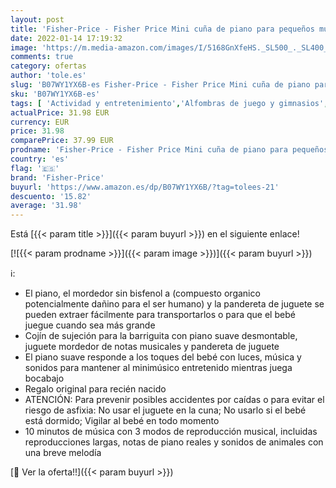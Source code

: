 ```yaml
---
layout: post
title: 'Fisher-Price - Fisher Price Mini cuña de piano para pequeños músicos  juguete para bebé recien nacido  Mattel GJD27    color/modelo surtido'
date: 2022-01-14 17:19:32
image: 'https://m.media-amazon.com/images/I/5168GnXfeHS._SL500_._SL400_.jpg'
comments: true
category: ofertas
author: 'tole.es'
slug: 'B07WY1YX6B-es Fisher-Price - Fisher Price Mini cuña de piano para...'
sku: 'B07WY1YX6B-es'
tags: [ 'Actividad y entretenimiento','Alfombras de juego y gimnasios','Bebé','bebé','fisher-price', ]
actualPrice: 31.98 EUR
currency: EUR
price: 31.98
comparePrice: 37.99 EUR
prodname: 'Fisher-Price - Fisher Price Mini cuña de piano para pequeños músicos  juguete para bebé recien nacido  Mattel GJD27    color/modelo surtido'
country: 'es'
flag: '🇪🇸'
brand: 'Fisher-Price'
buyurl: 'https://www.amazon.es/dp/B07WY1YX6B/?tag=tolees-21'
descuento: '15.82'
average: '31.98'
---
```


Está [{{< param title >}}]({{< param buyurl >}}) en el siguiente enlace!

[![{{< param prodname >}}]({{< param image >}})]({{< param buyurl >}})

ℹ️:

- El piano, el mordedor sin bisfenol a (compuesto organico potencialmente dañino para el ser humano) y la pandereta de juguete se pueden extraer fácilmente para transportarlos o para que el bebé juegue cuando sea más grande
- Cojín de sujeción para la barriguita con piano suave desmontable, juguete mordedor de notas musicales y pandereta de juguete
- El piano suave responde a los toques del bebé con luces, música y sonidos para mantener al minimúsico entretenido mientras juega bocabajo
- Regalo original para recién nacido
- ATENCIÓN: Para prevenir posibles accidentes por caídas o para evitar el riesgo de asfixia: No usar el juguete en la cuna; No usarlo si el bebé está dormido; Vigilar al bebé en todo momento
- 10 minutos de música con 3 modos de reproducción musical, incluidas reproducciones largas, notas de piano reales y sonidos de animales con una breve melodía

[🛒 Ver la oferta!!]({{< param buyurl >}})
